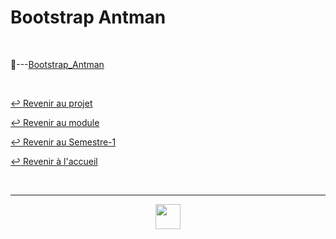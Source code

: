 # Bootstrap Antman

<br>

📂---[Bootstrap_Antman](https://github.com/Studio-17/Epitech-Subjects/tree/main/Semester-1/B-CPE-110/Antman/Bootstrap_Antman/Bootstrap_Antman.pdf)

<br>

[↩️ Revenir au projet](https://github.com/Studio-17/Epitech-Subjects/tree/main/Semester-1/B-CPE-110/Antman)

[↩️ Revenir au module](https://github.com/Studio-17/Epitech-Subjects/tree/main/Semester-1/B-CPE-110)

[↩️ Revenir au Semestre-1](https://github.com/Studio-17/Epitech-Subjects/tree/main/Semester-1)

[↩️ Revenir à l'accueil](https://github.com/Studio-17/Epitech-Subjects)

<br>

---

<div align="center">

<a href="https://github.com/Studio-17" target="_blank"><img src="../../../../voc17.gif" width="40"></a>

</div>
